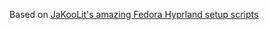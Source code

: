 Based on [JaKooLit's amazing Fedora Hyprland setup scripts](https://github.com/JaKooLit/Fedora-Hyprland)